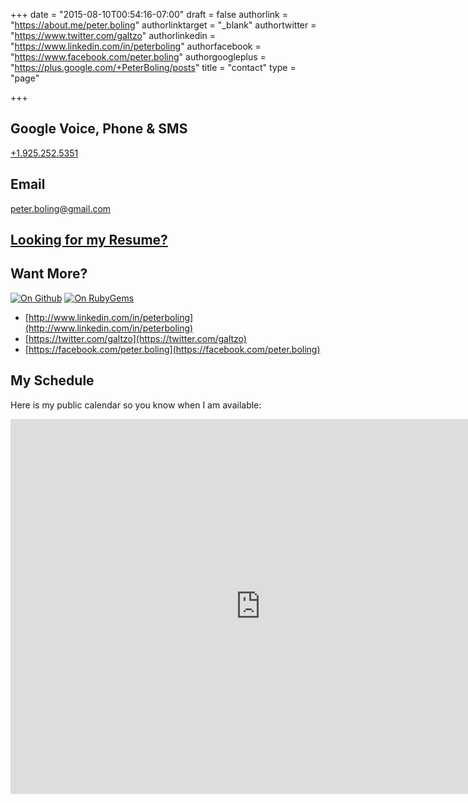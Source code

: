 +++
date = "2015-08-10T00:54:16-07:00"
draft = false
authorlink = "https://about.me/peter.boling"
authorlinktarget = "_blank"
authortwitter = "https://www.twitter.com/galtzo"
authorlinkedin = "https://www.linkedin.com/in/peterboling"
authorfacebook = "https://www.facebook.com/peter.boling"
authorgoogleplus = "https://plus.google.com/+PeterBoling/posts"
title = "contact"
type = "page"

+++

## Google Voice, Phone & SMS

[+1.925.252.5351](tel:19252525351)

## Email

[peter.boling@gmail.com](mailto:peter.boling@gmail.com)

## [Looking for my Resume?](/cv)

## Want More?

[![On Github](https://img.shields.io/github/followers/pboling.svg)](https://github.com/pboling/)
[![On RubyGems](https://img.shields.io/gem/u/pboling.svg)](https://rubygems.org/profiles/pboling)

* [http://www.linkedin.com/in/peterboling](http://www.linkedin.com/in/peterboling)
* [https://twitter.com/galtzo](https://twitter.com/galtzo)
* [https://facebook.com/peter.boling](https://facebook.com/peter.boling)

## My Schedule

Here is my public calendar so you know when I am available:

<iframe src="https://calendar.google.com/calendar/embed?src=peter.boling%40gmail.com&ctz=America/Los_Angeles" style="border: 0" width="800" height="600" frameborder="0" scrolling="no"></iframe>
